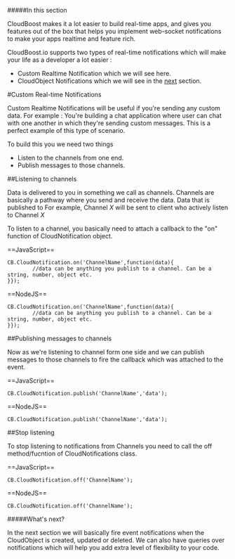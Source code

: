 #####In this section

CloudBoost makes it a lot easier to build real-time apps, and gives you features out of the box that helps you implement web-socket notifications to make your apps realtime and feature rich. 

CloudBoost.io supports two types of real-time notifications which will make your life as a developer a lot easier : 

* Custom Realtime Notification which we will see here. 
* CloudObject Notifications which we will see in the [next](?lang=en&category=realtime&subcategory=cloudobjectnotifications) section.

#Custom Real-time Notifications 

Custom Realtime Notifications will be useful if you're sending any custom data. For example : You're building a chat application where user can chat with one another in which they're sending custom messages. This is a perfect example of this type of scenario.  

To build this you we need two things

* Listen to the channels from one end. 
* Publish messages to those channels. 

##Listening to channels

Data is delivered to you in something we call as channels. Channels are basically a pathway where you send and receive the data. Data that is published to For example, Channel *X* will be sent to client who actively listen to Channel *X*

To listen to a channel, you basically need to attach a callback to the "on" function of CloudNotification object. 

==JavaScript==
<span class="js-lines" data-query="on">
```
CB.CloudNotification.on('ChannelName',function(data){
		//data can be anything you publish to a channel. Can be a string, number, object etc. 
}});
```
</span>

==NodeJS==
<span class="nodejs-lines" data-query="on">
```
CB.CloudNotification.on('ChannelName',function(data){
		//data can be anything you publish to a channel. Can be a string, number, object etc. 
}});
```
</span>


##Publishing messages to channels

Now as we're listening to channel form one side and we can publish messages to those channels to fire the callback which was attached to the event. 

==JavaScript==
<span class="js-lines" data-query="publish">
```
CB.CloudNotification.publish('ChannelName','data');
```
</span>

==NodeJS==
<span class="nodejs-lines" data-query="publish">
```
CB.CloudNotification.publish('ChannelName','data');
```
</span>

##Stop listening

To stop listening to notifications from Channels you need to call the <span class="tut-snippet"> off</span> method/fucntion of CloudNotifications class.

==JavaScript==
<span class="js-lines" data-query="off">
```
CB.CloudNotification.off('ChannelName');
```
</span>

==NodeJS==
<span class="nodejs-lines" data-query="off">
```
CB.CloudNotification.off('ChannelName');
```
</span>

#####What's next?

In the next section we will basically fire event notifications when the CloudObject is created, updated or deleted. We can also have queries over notifications which will help you add extra level of flexibility to your code.
